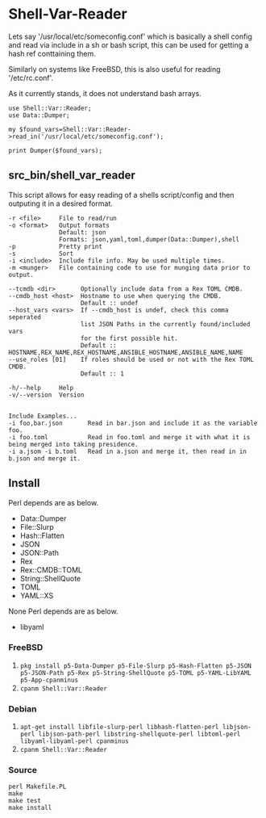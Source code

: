 # Shell-Var-Reader

Lets say '/usr/local/etc/someconfig.conf' which is basically a shell
config and read via include in a sh or bash script, this can be used
for getting a hash ref conttaining them.

Similarly on systems like FreeBSD, this is also useful for reading
'/etc/rc.conf'.

As it currently stands, it does not understand bash arrays.

```
use Shell::Var::Reader;
use Data::Dumper;

my $found_vars=Shell::Var::Reader->read_in('/usr/local/etc/someconfig.conf');

print Dumper($found_vars);
```



## src_bin/shell_var_reader

This script allows for easy reading of a shells script/config and then
outputing it in a desired format.

```
-r <file>     File to read/run
-o <format>   Output formats
              Default: json
              Formats: json,yaml,toml,dumper(Data::Dumper),shell
-p            Pretty print
-s            Sort
-i <include>  Include file info. May be used multiple times.
-m <munger>   File containing code to use for munging data prior to output.

--tcmdb <dir>       Optionally include data from a Rex TOML CMDB.
--cmdb_host <host>  Hostname to use when querying the CMDB.
                    Default :: undef
--host_vars <vars>  If --cmdb_host is undef, check this comma seperated
                    list JSON Paths in the currently found/included vars
                    for the first possible hit.
                    Default :: HOSTNAME,REX_NAME,REX_HOSTNAME,ANSIBLE_HOSTNAME,ANSIBLE_NAME,NAME
--use_roles [01]    If roles should be used or not with the Rex TOML CMDB.
                    Default :: 1

-h/--help     Help
-v/--version  Version


Include Examples...
-i foo,bar.json       Read in bar.json and include it as the variable foo.
-i foo.toml           Read in foo.toml and merge it with what it is being merged into taking presidence.
-i a.jsom -i b.toml   Read in a.json and merge it, then read in in b.json and merge it.
```

## Install

Perl depends are as below.

- Data::Dumper
- File::Slurp
- Hash::Flatten
- JSON
- JSON::Path
- Rex
- Rex::CMDB::TOML
- String::ShellQuote
- TOML
- YAML::XS

None Perl depends are as below.

- libyaml

### FreeBSD

1. `pkg install p5-Data-Dumper p5-File-Slurp p5-Hash-Flatten p5-JSON
p5-JSON-Path p5-Rex p5-String-ShellQuote p5-TOML p5-YAML-LibYAML p5-App-cpanminus`
2. `cpanm Shell::Var::Reader`

### Debian

1. `apt-get install libfile-slurp-perl libhash-flatten-perl libjson-perl libjson-path-perl
libstring-shellquote-perl libtoml-perl libyaml-libyaml-perl cpanminus`
2. `cpanm Shell::Var::Reader`

### Source

```shell
perl Makefile.PL
make
make test
make install
```
